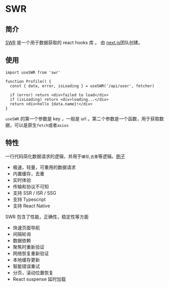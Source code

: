 # SWR

## 简介

[SWR](https://swr.vercel.app/zh-CN) 是一个用于数据获取的 react hooks 库 。 由 [next.js](https://nextjs.org/)团队创建。

## 使用

```
import useSWR from 'swr'

function Profile() {
  const { data, error, isLoading } = useSWR('/api/user', fetcher)

  if (error) return <div>failed to load</div>
  if (isLoading) return <div>loading...</div>
  return <div>hello {data.name}!</div>
}
```

`useSWR` 的第一个参数是 key ，一般是 url 。第二个参数是一个函数，用于获取数据，可以是原生`fetch`或者`axios`

## 特性

一行代码简化数据请求的逻辑，并用于`缓存`,`去重`等逻辑。[例子](https://github.com/vercel/swr/tree/main/examples)

- 极速，轻量，可重用的数据请求
- 内置缓存，去重
- 实时体验
- 传输和协议不可知
- 支持 SSR / ISR / SSG
- 支持 Typescript
- 支持 React Native

SWR 包含了性能，正确性，稳定性等方面

- 快速页面导航
- 间隔轮询
- 数据依赖
- 聚焦时重新验证
- 网络恢复重新验证
- 本地缓存更新
- 智能错误重试
- 分页，滚动位置恢复
- React suspense 延时加载
